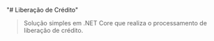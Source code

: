 "# Liberação de Crédito" 
> Solução simples em .NET Core que realiza o processamento de liberação de crédito. 